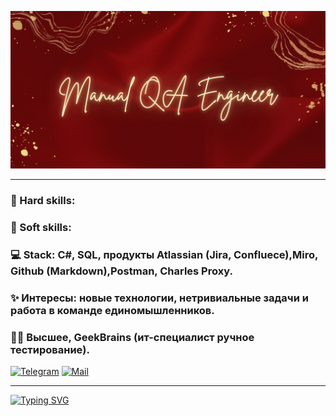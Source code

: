 ![Image alt](2.jpg)

---
### 🗿 Hard skills:  
### 🌿 Soft skills:
### 💻 Stack: C#, SQL, продукты Atlassian (Jira, Confluece),Miro, Github (Markdown),Postman, Charles Proxy.
### ✨ Интересы: новые технологии, нетривиальные задачи и работа в команде единомышленников. 
### 👩‍🎓 Высшее, GeekBrains (ит-специалист ручное тестирование).

[![Telegram](https://img.shields.io/badge/Telegram-2CA5E0?style=for-the-badge&logo=telegram&logoColor=white)](https://t.me/AnastasiiaKonkovaTr "Кликни на меня")
[![Mail](https://img.shields.io/badge/Mail.ru-%233780F1.svg?style=for-the-badge&logoColor=white)](mailto:anastasiya.komova@mail.ru "или на меня")

---
[![Typing SVG](https://readme-typing-svg.herokuapp.com?color=%A52A2A&lines=Активно+ищу+удаленную+работу)](https://git.io/typing-svg)

